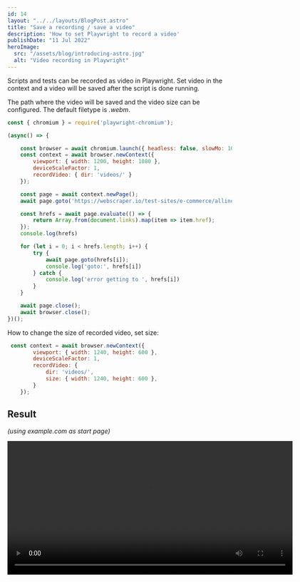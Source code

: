 ```yaml
---
id: 14
layout: "../../layouts/BlogPost.astro"
title: "Save a recording / save a video"
description: 'How to set Playwright to record a video'
publishDate: "11 Jul 2022"
heroImage:
  src: "/assets/blog/introducing-astro.jpg"
  alt: "Video recording in Playwright"
---
```


Scripts and tests can be recorded as video in Playwright. Set video in the context and a video will be saved after the script is done running.

The path where the video will be saved and the video size can be configured. The default filetype is *.webm*. 



```js
const { chromium } = require('playwright-chromium');

(async() => {

    const browser = await chromium.launch({ headless: false, slowMo: 1050 });
    const context = await browser.newContext({
        viewport: { width: 1200, height: 1080 },
        deviceScaleFactor: 1,
        recordVideo: { dir: 'videos/' }
    });

    const page = await context.newPage();
    await page.goto('https://webscraper.io/test-sites/e-commerce/allinone');

    const hrefs = await page.evaluate(() => {
        return Array.from(document.links).map(item => item.href);
    });
    console.log(hrefs)

    for (let i = 0; i < hrefs.length; i++) {
        try {
            await page.goto(hrefs[i]);
            console.log('goto:', hrefs[i])
        } catch {
            console.log('error getting to ', hrefs[i])
        }
    }

    await page.close();
    await browser.close();
})();
```

How to change the size of recorded video, set size:

```js
 const context = await browser.newContext({
        viewport: { width: 1240, height: 600 },
        deviceScaleFactor: 1,
        recordVideo: {
            dir: 'videos/',
            size: { width: 1240, height: 600 },
        }
    });
```

<!-- www.x.com -->

<!-- <img src="/assets/video-recording-playwright.jpg"> -->

## Result
*(using example.com as start page)*
 
<video width="640" height="300" controls>
  <source src="/assets/video-playwright.webm" type="video/webm">
  <source src="/assets/video-playwright.mp4" type="video/webm">

  
</video>


